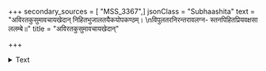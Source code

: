 +++
secondary_sources = [ "MSS_3367",]
jsonClass = "Subhaashita"
text = "अविरतकुसुमावचायखेदान् निहितभुजालतयैकयोपकण्ठम्।  \nविपुलतरनिरन्तरावलग्न- स्तनपिहितप्रियवक्षसा ललम्बे॥"
title = "अविरतकुसुमावचायखेदान्"

+++

<details><summary>Text</summary>

अविरतकुसुमावचायखेदान् निहितभुजालतयैकयोपकण्ठम्।  
विपुलतरनिरन्तरावलग्न- स्तनपिहितप्रियवक्षसा ललम्बे॥
</details>
